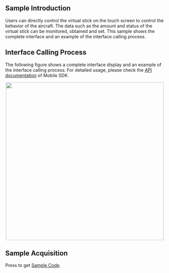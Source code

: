 ## Sample Introduction
Users can directly control the virtual stick on the touch screen to control the behavior of the aircraft. The data such as the amount and status of the virtual stick can be monitored, obtained and set. This sample shows the complete interface and an example of the interface calling process.

## Interface Calling Process

The following figure shows a complete interface display and an example of the interface calling process. For detailed usage, please check the [API documentation](https://developer.dji.com/api-reference-v5/android-api/Components/IVirtualStickManager/IVirtualStickManager.html) of Mobile SDK.

<div align=center><img src="https://terra-1-g.djicdn.com/71a7d383e71a4fb8887a310eb746b47f/msdk/Documentation/V5.1/sample/virtual%20stick%20en.png" width="500" ></div>

## Sample Acquisition

Press to get [Sample Code](https://github.com/dji-sdk/Mobile-SDK-Android-V5).
